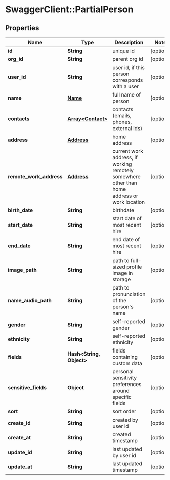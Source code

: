 # SwaggerClient::PartialPerson

## Properties
Name | Type | Description | Notes
------------ | ------------- | ------------- | -------------
**id** | **String** | unique id | [optional] 
**org_id** | **String** | parent org id | [optional] 
**user_id** | **String** | user id, if this person corresponds with a user | [optional] 
**name** | [**Name**](Name.md) | full name of person | [optional] 
**contacts** | [**Array&lt;Contact&gt;**](Contact.md) | contacts (emails, phones, external ids) | [optional] 
**address** | [**Address**](Address.md) | home address | [optional] 
**remote_work_address** | [**Address**](Address.md) | current work address, if working remotely somewhere other than home address or work location | [optional] 
**birth_date** | **String** | birthdate | [optional] 
**start_date** | **String** | start date of most recent hire | [optional] 
**end_date** | **String** | end date of most recent hire | [optional] 
**image_path** | **String** | path to full-sized profile image in storage | [optional] 
**name_audio_path** | **String** | path to pronunciation of the person&#39;s name | [optional] 
**gender** | **String** | self-reported gender | [optional] 
**ethnicity** | **String** | self-reported ethnicity | [optional] 
**fields** | **Hash&lt;String, Object&gt;** | fields containing custom data | [optional] 
**sensitive_fields** | **Object** | personal sensitivity preferences around specific fields | [optional] 
**sort** | **String** | sort order | [optional] 
**create_id** | **String** | created by user id | [optional] 
**create_at** | **String** | created timestamp | [optional] 
**update_id** | **String** | last updated by user id | [optional] 
**update_at** | **String** | last updated timestamp | [optional] 


